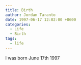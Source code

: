 ```yaml
---
title: Birth
author: Jordan Taranto
date: 1997-06-17 12:02:00 +0600
categories:
  - Life
  - Birth
tags:
  - life
---
```

I was born June 17th 1997 
